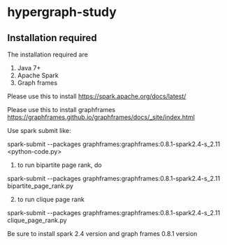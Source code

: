 # hypergraph-study
## Installation required
The installation required are 
1) Java 7+
2) Apache Spark
3) Graph frames 

Please use this to install
https://spark.apache.org/docs/latest/

Please use this to install graphframes
https://graphframes.github.io/graphframes/docs/_site/index.html

Use spark submit like:

spark-submit --packages graphframes:graphframes:0.8.1-spark2.4-s_2.11 <python-code.py>

1) to run bipartite page rank, do 

spark-submit --packages graphframes:graphframes:0.8.1-spark2.4-s_2.11 bipartite_page_rank.py

2) to run clique page rank

spark-submit --packages graphframes:graphframes:0.8.1-spark2.4-s_2.11 clique_page_rank.py

Be sure to install spark 2.4 version and graph frames 0.8.1 version
